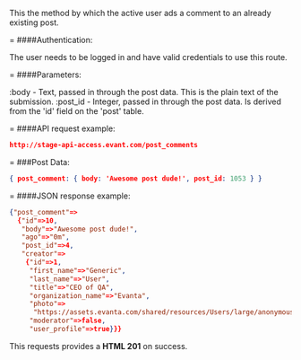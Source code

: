 <!-- --- title: POST /post_comments -->

This the method by which the active user ads a comment to an already existing post.

=
####Authentication:

The user needs to be logged in and have valid credentials to use this route.

=
####Parameters:

:body - Text, passed in through the post data. This is the plain text of the submission.
:post_id - Integer, passed in through the post data. Is derived from the 'id' field on the 'post' table.


=
####API request example:
```json
http://stage-api-access.evant.com/post_comments
```

=
###Post Data:
```json
{ post_comment: { body: 'Awesome post dude!', post_id: 1053 } }
```

=
####JSON response example:

```json
{"post_comment"=>
  {"id"=>10,
   "body"=>"Awesome post dude!",
   "ago"=>"0m",
   "post_id"=>4,
   "creator"=>
    {"id"=>1,
     "first_name"=>"Generic",
     "last_name"=>"User",
     "title"=>"CEO of QA",
     "organization_name"=>"Evanta",
     "photo"=>
      "https://assets.evanta.com/shared/resources/Users/large/anonymous2.jpg",
     "moderator"=>false,
     "user_profile"=>true}}}
```

This requests provides a <strong>HTML 201</strong> on success.